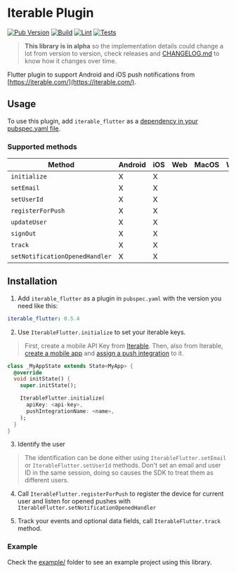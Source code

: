 # Iterable Plugin
[![Pub Version](https://img.shields.io/pub/v/iterable_flutter)](https://pub.dev/packages/iterable_flutter)
[![Build](https://github.com/la-haus/iterable-flutter/actions/workflows/build.yml/badge.svg)](https://github.com/la-haus/iterable-flutter/actions/workflows/build.yml)
[![Lint](https://github.com/la-haus/iterable-flutter/actions/workflows/lint.yml/badge.svg)](https://github.com/la-haus/iterable-flutter/actions/workflows/lint.yml)
[![Tests](https://github.com/la-haus/iterable-flutter/actions/workflows/test.yml/badge.svg)](https://github.com/la-haus/iterable-flutter/actions/workflows/test.yml)

> **This library is in alpha** so the implementation details could change a lot from version to version, 
> check releases and [CHANGELOG.md](CHANGELOG.md) to know how it changes over time.

Flutter plugin to support Android and iOS push notifications from [https://iterable.com/](https://iterable.com/).

## Usage
To use this plugin, add `iterable_flutter` as a [dependency in your pubspec.yaml file](https://flutter.io/platform-plugins/).

### Supported methods
| Method | Android | iOS | Web | MacOS | Windows | Linux |
|---|---|---|---|---|---|---|
| `initialize` | X | X | | | | |
| `setEmail` | X | X | | | | |
| `setUserId` | X | X | | | | |
| `registerForPush` | X | X | | | | |
| `updateUser` | X | X | | | | |
| `signOut` | X | X | | | | |
| `track` | X | X | | | | |
| `setNotificationOpenedHandler` | X | X | | | | |

## Installation
1. Add `iterable_flutter` as a plugin in `pubspec.yaml` with the version you need like this:
```yaml
iterable_flutter: 0.5.4
```

2. Use `IterableFlutter.initialize` to set your iterable keys.
> First, create a mobile API Key from [Iterable](https://support.iterable.com/hc/en-us/articles/360043464871#creating-api-keys). 
> Then, also from Iterable, [create a mobile app](https://support.iterable.com/hc/en-us/articles/115000331943#_2-create-a-mobile-app-in-iterable) and [assign a push integration](https://support.iterable.com/hc/en-us/articles/115000331943#_3-assign-a-push-integration-to-the-mobile-app)
to it.
```dart
class _MyAppState extends State<MyApp> {
  @override
  void initState() {
    super.initState();

    IterableFlutter.initialize(
      apiKey: <api-key>,
      pushIntegrationName: <name>,
    );
  }
}
```

3. Identify the user
> The identification can be done either using `IterableFlutter.setEmail` or `IterableFlutter.setUserId` methods. 
> Don't set an email and user ID in the same session, doing so causes the SDK to treat them as different users.

4. Call `IterableFlutter.registerForPush` to register the device for current user and listen for opened pushes with `IterableFlutter.setNotificationOpenedHandler`

5. Track your events and optional data fields, call `IterableFlutter.track` method.

### Example
Check the [example/](example/) folder to see an example project using this library.
